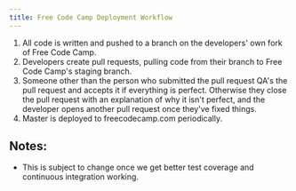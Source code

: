 ```yaml
---
title: Free Code Camp Deployment Workflow
---
```

1.  All code is written and pushed to a branch on the developers' own fork of Free Code Camp.
2.  Developers create pull requests, pulling code from their branch to Free Code Camp's staging branch.
3.  Someone other than the person who submitted the pull request QA's the pull request and accepts it if everything is perfect. Otherwise they close the pull request with an explanation of why it isn't perfect, and the developer opens another pull request once they've fixed things.
4.  Master is deployed to freecodecamp.com periodically.

## Notes:

*   This is subject to change once we get better test coverage and continuous integration working.